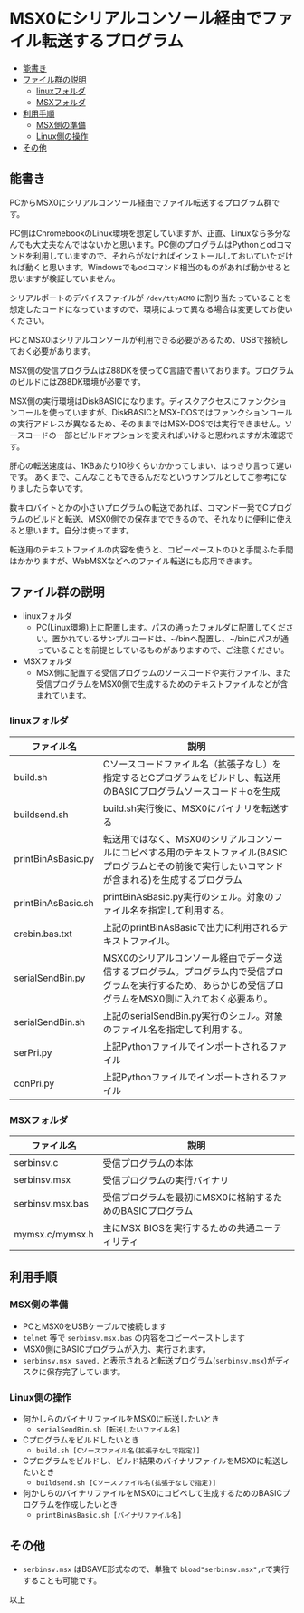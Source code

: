 # MSX0にシリアルコンソール経由でファイル転送するプログラム　<!-- omit in toc -->

- [能書き](#能書き)
- [ファイル群の説明](#ファイル群の説明)
  - [linuxフォルダ](#linuxフォルダ)
  - [MSXフォルダ](#msxフォルダ)
- [利用手順](#利用手順)
  - [MSX側の準備](#msx側の準備)
  - [Linux側の操作](#linux側の操作)
- [その他](#その他)

## 能書き

PCからMSX0にシリアルコンソール経由でファイル転送するプログラム群です。

PC側はChromebookのLinux環境を想定していますが、正直、Linuxなら多分なんでも大丈夫なんではないかと思います。PC側のプログラムはPythonとodコマンドを利用していますので、それらがなければインストールしておいていただければ動くと思います。Windowsでもodコマンド相当のものがあれば動かせると思いますが検証していません。

シリアルポートのデバイスファイルが `/dev/ttyACM0` に割り当たっていることを想定したコードになっていますので、環境によって異なる場合は変更してお使いください。

PCとMSX0はシリアルコンソールが利用できる必要があるため、USBで接続しておく必要があります。

MSX側の受信プログラムはZ88DKを使ってC言語で書いております。プログラムのビルドにはZ88DK環境が必要です。

MSX側の実行環境はDiskBASICになります。ディスクアクセスにファンクションコールを使っていますが、DiskBASICとMSX-DOSではファンクションコールの実行アドレスが異なるため、そのままではMSX-DOSでは実行できません。ソースコードの一部とビルドオプションを変えればいけると思われますが未確認です。

肝心の転送速度は、1KBあたり10秒くらいかかってしまい、はっきり言って遅いです。
あくまで、こんなこともできるんだなというサンプルとしてご参考になりましたら幸いです。

数キロバイトとかの小さいプログラムの転送であれば、コマンド一発でCプログラムのビルドと転送、MSX0側での保存までできるので、それなりに便利に使えると思います。自分は使ってます。

転送用のテキストファイルの内容を使うと、コピーペーストのひと手間ふた手間はかかりますが、WebMSXなどへのファイル転送にも応用できます。

## ファイル群の説明

- linuxフォルダ
  - PC(Linux環境)上に配置します。パスの通ったフォルダに配置してください。置かれているサンプルコードは、~/binへ配置し、~/binにパスが通っていることを前提としているものがありますので、ご注意ください。
- MSXフォルダ
  - MSX側に配置する受信プログラムのソースコードや実行ファイル、また受信プログラムをMSX0側で生成するためのテキストファイルなどが含まれています。

### linuxフォルダ

|ファイル名 | 説明 |
|-------|--------|
|build.sh|Cソースコードファイル名（拡張子なし）を指定するとCプログラムをビルドし、転送用のBASICプログラムソースコード＋αを生成|
|buildsend.sh|build.sh実行後に、MSX0にバイナリを転送する|
|printBinAsBasic.py|転送用ではなく、MSX0のシリアルコンソールにコピペする用のテキストファイル(BASICプログラムとその前後で実行したいコマンドが含まれる)を生成するプログラム|
|printBinAsBasic.sh|printBinAsBasic.py実行のシェル。対象のファイル名を指定して利用する。|
|crebin.bas.txt|上記のprintBinAsBasicで出力に利用されるテキストファイル。|
|serialSendBin.py|MSX0のシリアルコンソール経由でデータ送信するプログラム。プログラム内で受信プログラムを実行するため、あらかじめ受信プログラムをMSX0側に入れておく必要あり。|
|serialSendBin.sh|上記のserialSendBin.py実行のシェル。対象のファイル名を指定して利用する。|
|serPri.py|上記Pythonファイルでインポートされるファイル|
|conPri.py|上記Pythonファイルでインポートされるファイル|

### MSXフォルダ

|ファイル名 | 説明 |
|-------|--------|
|serbinsv.c|受信プログラムの本体|
|serbinsv.msx|受信プログラムの実行バイナリ|
|serbinsv.msx.bas|受信プログラムを最初にMSX0に格納するためのBASICプログラム|
|mymsx.c/mymsx.h|主にMSX BIOSを実行するための共通ユーティリティ|

## 利用手順

### MSX側の準備

- PCとMSX0をUSBケーブルで接続します
- `telnet` 等で `serbinsv.msx.bas` の内容をコピーペーストします
- MSX0側にBASICプログラムが入力、実行されます。
- `serbinsv.msx saved.` と表示されると転送プログラム(`serbinsv.msx`)がディスクに保存完了しています。

### Linux側の操作

- 何かしらのバイナリファイルをMSX0に転送したいとき
  - `serialSendBin.sh [転送したいファイル名]`
- Cプログラムをビルドしたいとき
  - `build.sh [Cソースファイル名(拡張子なしで指定)]`
- Cプログラムをビルドし、ビルド結果のバイナリファイルをMSX0に転送したいとき
  - `buildsend.sh [Cソースファイル名(拡張子なしで指定)]`
- 何かしらのバイナリファイルをMSX0にコピペして生成するためのBASICプログラムを作成したいとき
  - `printBinAsBasic.sh [バイナリファイル名]`

## その他

- `serbinsv.msx` はBSAVE形式なので、単独で `bload"serbinsv.msx",r`で実行することも可能です。

以上
